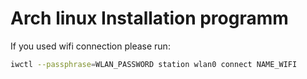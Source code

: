 # Arch linux Installation programm

If you used wifi connection please run:
```Bash
iwctl --passphrase=WLAN_PASSWORD station wlan0 connect NAME_WIFI
```
